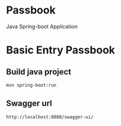 # Passbook
Java Spring-boot Application

# Basic Entry Passbook

## Build java project

```bash
mvn spring-boot:run
```
## Swagger url

```bash
http://localhost:8080/swagger-ui/
```
